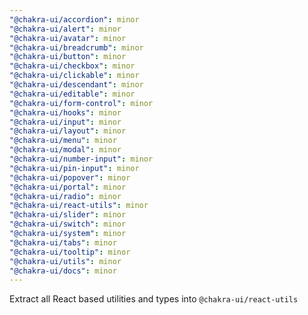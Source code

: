 ```yaml
---
"@chakra-ui/accordion": minor
"@chakra-ui/alert": minor
"@chakra-ui/avatar": minor
"@chakra-ui/breadcrumb": minor
"@chakra-ui/button": minor
"@chakra-ui/checkbox": minor
"@chakra-ui/clickable": minor
"@chakra-ui/descendant": minor
"@chakra-ui/editable": minor
"@chakra-ui/form-control": minor
"@chakra-ui/hooks": minor
"@chakra-ui/input": minor
"@chakra-ui/layout": minor
"@chakra-ui/menu": minor
"@chakra-ui/modal": minor
"@chakra-ui/number-input": minor
"@chakra-ui/pin-input": minor
"@chakra-ui/popover": minor
"@chakra-ui/portal": minor
"@chakra-ui/radio": minor
"@chakra-ui/react-utils": minor
"@chakra-ui/slider": minor
"@chakra-ui/switch": minor
"@chakra-ui/system": minor
"@chakra-ui/tabs": minor
"@chakra-ui/tooltip": minor
"@chakra-ui/utils": minor
"@chakra-ui/docs": minor
---
```


Extract all React based utilities and types into `@chakra-ui/react-utils`
